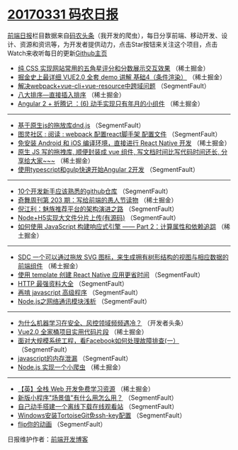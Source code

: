 # [20170331 码农日报](http://hao.caibaojian.com/date/2017/03/31)

[前端日报](http://caibaojian.com/c/news)栏目数据来自[码农头条](http://hao.caibaojian.com/)（我开发的爬虫），每日分享前端、移动开发、设计、资源和资讯等，为开发者提供动力，点击Star按钮来关注这个项目，点击Watch来收听每日的更新[Github主页](https://github.com/kujian/frontendDaily)
* [纯 CSS 实现网站常用的五角星评分和分数展示交互效果](http://hao.caibaojian.com/32707.html) （稀土掘金）
* [掘金史上最详细 VUE2.0 全套 demo 讲解 基础4（条件渲染）](http://hao.caibaojian.com/32709.html) （稀土掘金）
* [解决webpack+vue-cli+vue-resource中跨域问题](http://hao.caibaojian.com/32739.html) （SegmentFault）
* [八大排序&#8212;直接插入排序](http://hao.caibaojian.com/32711.html) （稀土掘金）
* [Angular 2 + 折腾记 ：(6) 动手实现只有年月的小组件](http://hao.caibaojian.com/32712.html) （稀土掘金）

***
* [基于原生js的拖放库dnd.js](http://hao.caibaojian.com/32713.html) （SegmentFault）
* [图灵社区 : 阅读 : webpack 配置react脚手架 配置文件](http://hao.caibaojian.com/32714.html) （SegmentFault）
* [免安装 Android 和 iOS 编译环境，直接进行 React Native 开发](http://hao.caibaojian.com/32710.html) （稀土掘金）
* [原生 JS 写的拖拽库, 顺便封装成 vue 组件, 写文档时间比写代码时间还长, 分享给大家~~~](http://hao.caibaojian.com/32705.html) （稀土掘金）
* [使用typescript和gulp快速开始Angular 2开发](http://hao.caibaojian.com/32740.html) （SegmentFault）

***
* [10个开发新手应该熟悉的github仓库](http://hao.caibaojian.com/32716.html) （SegmentFault）
* [奇舞周刊第 203 期：写给前端的愚人节读物](http://hao.caibaojian.com/32699.html) （稀土掘金）
* [倪江利：魅族推荐平台的架构演进之路](http://hao.caibaojian.com/32734.html) （SegmentFault）
* [Node+H5实现大文件分片上传(有源码)](http://hao.caibaojian.com/32736.html) （SegmentFault）
* [如何使用 JavaScript 构建响应式引擎 —— Part 2：计算属性和依赖追踪](http://hao.caibaojian.com/32702.html) （稀土掘金）

***
* [SDC 一个可以通过拖放 SVG 图标，来生成拥有树形结构的视图与相应数据的前端组件](http://hao.caibaojian.com/32703.html) （稀土掘金）
* [使用 template 创建 React Native 应用更省时间](http://hao.caibaojian.com/32715.html) （SegmentFault）
* [HTTP 最强资料大全](http://hao.caibaojian.com/32724.html) （SegmentFault）
* [再啃 javascript 高级程序](http://hao.caibaojian.com/32730.html) （SegmentFault）
* [Node.js之网络通讯模块浅析](http://hao.caibaojian.com/32731.html) （SegmentFault）

***
* [为什么机器学习在安全、风控领域频频遇冷？](http://hao.caibaojian.com/32756.html) （开发者头条）
* [Vue2.0 全家桶项目实用代码片段](http://hao.caibaojian.com/32700.html) （稀土掘金）
* [面对大规模系统工程，看Facebook如何处理故障排查(一）](http://hao.caibaojian.com/32738.html) （SegmentFault）
* [javascript的内存泄漏](http://hao.caibaojian.com/32729.html) （SegmentFault）
* [Node.js 实现一个小爬虫](http://hao.caibaojian.com/32695.html) （稀土掘金）

***
* [【英】全栈 Web 开发免费学习资源](http://hao.caibaojian.com/32696.html) （稀土掘金）
* [新版小程序&quot;场景值&quot;有什么用怎么用？](http://hao.caibaojian.com/32719.html) （SegmentFault）
* [自己动手搭建一个离线下载在线观看站](http://hao.caibaojian.com/32725.html) （SegmentFault）
* [Windows安装TortoiseGit免ssh-key配置](http://hao.caibaojian.com/32735.html) （SegmentFault）
* [flip你的动画](http://hao.caibaojian.com/32726.html) （SegmentFault）

日报维护作者：[前端开发博客](http://caibaojian.com/) 
